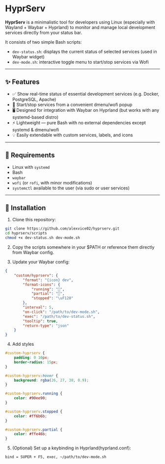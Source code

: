 # HyprServ

**HyprServ** is a minimalistic tool for developers using Linux (especially with Wayland + Waybar + Hyprland) to monitor and manage local development services directly from your status bar.

It consists of two simple Bash scripts:
- `dev-status.sh`: displays the current status of selected services (used in Waybar widget)
- `dev-mode.sh`: interactive toggle menu to start/stop services via Wofi

---

## ✨ Features

- ✅ Show real-time status of essential development services (e.g. Docker, PostgreSQL, Apache)
- 🔄 Start/stop services from a convenient dmenu/wofi popup
- 🖥️ Designed for integration with Waybar on Hyprland (but works with any systemd-based distro)
- ⚡ Lightweight — pure Bash with no external dependencies except systemd & dmenu/wofi
- 💡 Easily extendable with custom services, labels, and icons

---

## 🔧 Requirements

- Linux with `systemd`
- Bash
- `waybar`
- `wofi` (or `rofi`, with minor modifications)
- `systemctl` available to the user (via sudo or user services)

---

## 🚀 Installation

1. Clone this repository:

```bash
git clone https://github.com/alexvice02/hyprserv.git
cd hyprserv/scripts
chmod +x dev-status.sh dev-mode.sh
```

2. Copy the scripts somewhere in your $PATH or reference them directly from Waybar config.

3. Update your Waybar config:

```json
{
    "custom/hyprserv": {
        "format": "{icon} dev",
        "format-icons": {
            "running": "",
            "partial": "",
            "stopped": "\uF120"
        },
        "interval": 5,
        "on-click": "/path/to/dev-mode.sh",
        "exec": "/path/to/dev-status.sh",
        "tooltip": true,
        "return-type": "json"
    }
}
```

4. Add styles

```css
#custom-hyprserv {
    padding: 0 10px;
    border-radius: 15px;
}

#custom-hyprserv:hover {
    background: rgba(26, 27, 38, 0.9);
}

#custom-hyprserv.running {
    color: #90ee90;
}

#custom-hyprserv.stopped {
    color: #ff6b6b;
}

#custom-hyprserv.partial {
    color: #ffe46b;
}
```

5. (Optional) Set up a keybinding in Hyprland(hyprland.conf):

```
bind = SUPER + F5, exec, ~/path/to/dev-mode.sh
```
